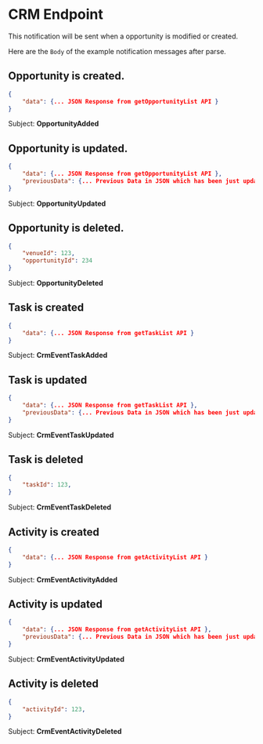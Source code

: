 # CRM Endpoint

This notification will be sent when a opportunity is modified or created.

Here are the `Body` of the example notification messages after parse.

## Opportunity is created.

```json
{
    "data": {... JSON Response from getOpportunityList API }
}
```
Subject: **OpportunityAdded**


## Opportunity is updated.
```json
{
    "data": {... JSON Response from getOpportunityList API },
    "previousData": {... Previous Data in JSON which has been just updated }
}
```
Subject: **OpportunityUpdated**


## Opportunity is deleted.

```json
{
    "venueId": 123,
    "opportunityId": 234
}
```
Subject: **OpportunityDeleted**


## Task is created
```json
{
    "data": {... JSON Response from getTaskList API }
}
```
Subject: **CrmEventTaskAdded**


## Task is updated

```json
{
    "data": {... JSON Response from getTaskList API },
    "previousData": {... Previous Data in JSON which has been just updated }
}
```
Subject: **CrmEventTaskUpdated**

## Task is deleted

```json
{
    "taskId": 123,
}
```
Subject: **CrmEventTaskDeleted**

## Activity is created
```json
{
    "data": {... JSON Response from getActivityList API }
}
```
Subject: **CrmEventActivityAdded**

## Activity is updated

```json
{
    "data": {... JSON Response from getActivityList API },
    "previousData": {... Previous Data in JSON which has been just updated }
}
```
Subject: **CrmEventActivityUpdated**

## Activity is deleted

```json
{
    "activityId": 123,
}
```
Subject: **CrmEventActivityDeleted**
